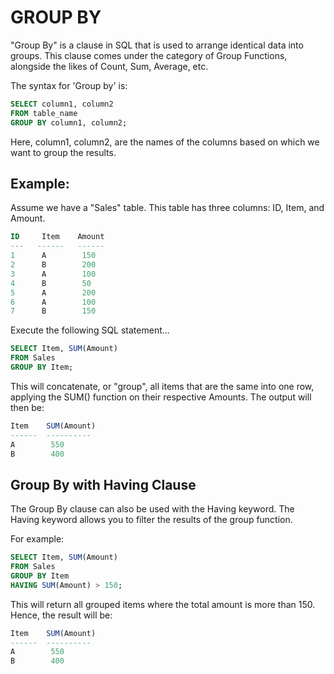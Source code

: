 # GROUP BY

"Group By" is a clause in SQL that is used to arrange identical data into groups. This clause comes under the category of Group Functions, alongside the likes of Count, Sum, Average, etc.

The syntax for 'Group by' is:

```sql
SELECT column1, column2
FROM table_name
GROUP BY column1, column2;
```

Here, column1, column2, are the names of the columns based on which we want to group the results.

## Example:

Assume we have a "Sales" table. This table has three columns: ID, Item, and Amount.

```sql
ID     Item    Amount
---   ------   ------
1      A        150
2      B        200
3      A        100
4      B        50
5      A        200
6      A        100
7      B        150
```

Execute the following SQL statement...

```sql
SELECT Item, SUM(Amount)
FROM Sales
GROUP BY Item;
```

This will concatenate, or "group", all items that are the same into one row, applying the SUM() function on their respective Amounts. The output will then be:

```sql
Item    SUM(Amount)
------  ----------
A        550
B        400
```

## Group By with Having Clause

The Group By clause can also be used with the Having keyword. The Having keyword allows you to filter the results of the group function.

For example:

```sql
SELECT Item, SUM(Amount)
FROM Sales
GROUP BY Item
HAVING SUM(Amount) > 150;
```

This will return all grouped items where the total amount is more than 150. Hence, the result will be:

```sql
Item    SUM(Amount)
------  ----------
A        550
B        400
```